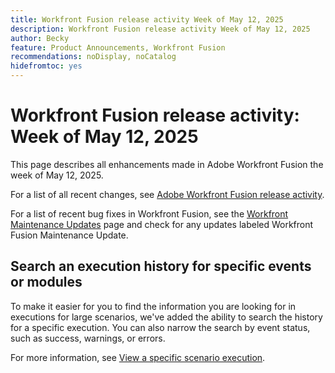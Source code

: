 ```yaml
---
title: Workfront Fusion release activity Week of May 12, 2025
description: Workfront Fusion release activity Week of May 12, 2025
author: Becky
feature: Product Announcements, Workfront Fusion
recommendations: noDisplay, noCatalog
hidefromtoc: yes
---
```

# Workfront Fusion release activity: Week of May 12, 2025

This page describes all enhancements made in Adobe Workfront Fusion the week of May 12, 2025.

For a list of all recent changes, see [Adobe Workfront Fusion release activity](/help/workfront-fusion/fusion-product-releases/fusion-release-activity.md).

For a list of recent bug fixes in Workfront Fusion, see the [Workfront Maintenance Updates](https://experienceleague.adobe.com/en/docs/workfront-known-issues/releases/current-updates) page and check for any updates labeled Workfront Fusion Maintenance Update.

## Search an execution history for specific events or modules

To make it easier for you to find the information you are looking for in executions for large scenarios, we've added the ability to search the history for a specific execution. You can also narrow the search by event status, such as success, warnings, or errors. 

For more information, see [View a specific scenario execution](/help/workfront-fusion/manage-scenarios/view-a-specific-scenario-execution.md).

